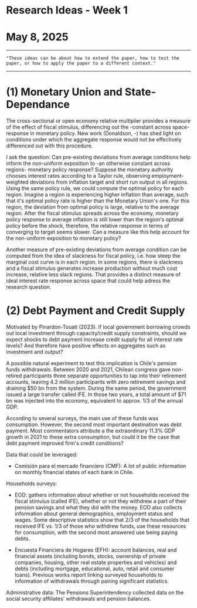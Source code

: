 # Research Ideas - Week 1
# May 8, 2025

------------------------------------------------------------------------------------------------------------------------------------
    "These ideas can be about how to extend the paper, how to test the paper, or how to apply the paper to a different context."
------------------------------------------------------------------------------------------------------------------------------------

# (1) Monetary Union and State-Dependance

The cross-sectional or open economy relative multiplier provides a measure of the effect of fiscal stimulus, differencing out the -constant across space- response in monetary policy.
New work (Donaldson, -) has shed light on conditions under which the aggregate response would not be effectively differenced out with this procedure.

I ask the question: Can pre-existing deviations from average conditions help inform the non-uniform exposition to -an otherwise constant across regions- monetary policy response?
Suppose the monetary authority chooses interest rates according to a Taylor rule, observing employment-weighted deviations from inflation target and short run output in all regions.
Using the same policy rule, we could compute the optimal policy for each region. 
Imagine a region is experiencing higher inflation than average, such that it's optimal policy rate is higher than the Monetary Union's one. For this region, the deviation from optimal policy
is large, relative to the average region. After the fiscal stimulus spreads across the economy, monetary policy response to average inflation is still lower than the region's optimal policy
before the shock, therefore, the relative response in terms of converging to target seems slower. Can a measure like this help account for the non-uniform exposition to monetary policy?

Another measure of pre-existing deviations from average condition can be computed from the idea of slackness for fiscal policy, i.e. how steep the marginal cost curve is in each region. In some regions, there is slackness and a fiscal stimulus generates increase production without much cost increase, relative less slack regions. That provides a distinct measure of ideal interest rate response across space that could help adress the research question.

# (2) Debt Payment and Credit Supply

Motivated by Pinardon-Touati (2023). If local government borrowing crowds out local investment through capacity/credit supply constraints, should we expect shocks to debt payment increase credit supply for all interest rate levels?
And therefore have positive effects on aggregates such as investment and output?

A possible natural experiment to test this implication is Chile's pension funds withdrawals. Between 2020 and 2021, Chilean congress gave non-retired participants three separate opportunities
to tap into their retirement accounts, leaving 4.2 million participants with zero retirement savings and draining $50 bn from the system. During the same period, the government issued a large transfer
called IFE. In those two years, a total amount of $71 bn was injected into the economy, equivalent to approx. 1/3 of the annual GDP.

According to several surveys, the main use of these funds was consumption. However, the second most important destination was debt payment. Most commentators attribute a the extraordinary 11.3% GDP
growth in 2021 to these extra consumption, but could it be the case that debt payment improved firm's credit conditions?

Data that could be leveraged:
- Comisión para el mercado financiero (CMF): A lot of public information on monthly financial states of each bank in Chile. 

Households surveys:
- EOD: gathers information about whether or not households received the fiscal stimulus (called IFE), whether or not they withdrew a part of their pension savings and what they did with 
  the money. EOD also collects information about general demographics, employment status and wages. Some descriptive statistics show that 2/3 of the households that received IFE vs. 1/3 
  of those who withdrew funds, use these resources for consumption, with the second most answered use being paying debts.

- Encuesta Financiera de Hogares (EFH): account balances, real and financial assets (including bonds, stocks, ownership of private companies, housing, other real estate properties and vehicles)
  and debts (including mortgage, educational, auto, retail and consumer loans). Previous works report linking surveyed households to information of withdrawals through pairing significant statistics. 

Administrative data: The Pensions Superintendency collected data on the social security affiliates’ withdrawals and pension balances.

